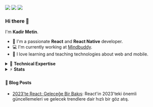 [![](https://img.shields.io/badge/Twitter-1DA1F2?style=for-the-badge&logo=twitter&logoColor=white)](https://twitter.com/_kadirmetin)
[![](https://img.shields.io/badge/LinkedIn-0077B5?style=for-the-badge&logo=linkedin&logoColor=white)](https://www.linkedin.com/in/kadirmetin/)
[![](https://img.shields.io/badge/GitHub-100000?style=for-the-badge&logo=github&logoColor=white)](https://github.com/kadirmetin)

### Hi there 👋

I'm **Kadir Metin**.

- 🔭 I'm a passionate **React** and **React Native** developer.
- 💻 I'm currently working at [Mindbuddy](https://mindbuddy.io/).
- 🧡 I love learning and teaching technologies about web and mobile.

<details>
  <summary>📌 <b>Technical Expertise</b></summary>
  ✅ Backend Stack 1: Node.js, Express.js, Bun, Hono<br>
  ✅ Database: PostgreSQL, MongoDb<br>
  ✅ Frontend: React, TypeScript<br>
  ✅ Mobile: React Native, Firebase<br>
  ✅ Management: Git, Github<br>
  ✅ Cloud Services: AWS<br>
  ✅ Other: Redux<br>
</details>

<details>
  <summary>⚡ <b>Stats</b></summary>
  <img src="https://github-readme-stats.vercel.app/api?username=kadirmetin&show_icons=true&count_private=true&theme=dark" />
</details>

#### 📝 Blog Posts

- [2023'te React: Geleceğe Bir Bakış](https://blog.softforware.com/post/cln9duqx70000lh086izs2tiv): React'in 2023'teki önemli güncellemeleri ve gelecek trendlere dair hızlı bir göz atış.

